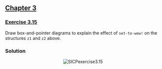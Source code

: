 ## [Chapter 3](../index.md#3-Modularity-Objects-and-State)

### [Exercise 3.15](https://mitpress.mit.edu/sites/default/files/sicp/full-text/book/book-Z-H-22.html#%_thm_3.15)

Draw box-and-pointer diagrams to explain the effect of `set-to-wow!` on the structures `z1` and `z2` above. 

### Solution

<p align="center">
  <img src="https://i.ibb.co/QmXDKP4/SICPexercise3-15.png" alt="SICPexercise3.15" title="SICPexercise3.15">
</p>

